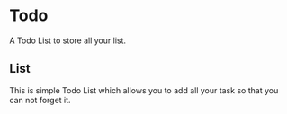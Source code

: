 # Todo
A Todo List to store all your list.

## List
This is simple Todo List which allows you to add all your 
task so that you can not forget it.

